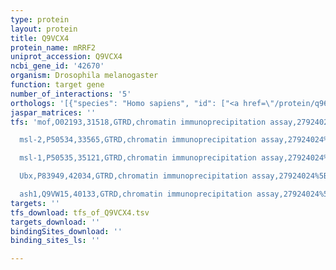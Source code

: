 ```yaml
---
type: protein
layout: protein
title: Q9VCX4
protein_name: mRRF2
uniprot_accession: Q9VCX4
ncbi_gene_id: '42670'
organism: Drosophila melanogaster
function: target gene
number_of_interactions: '5'
orthologs: '[{"species": "Homo sapiens", "id": ["<a href=\"/protein/q969s9\">Q969S9</a>"]}, {"species": "Danio rerio", "id": ["<a href=\"/protein/a0jmi9\">A0JMI9</a>"]}, {"species": "Mus musculus", "id": ["<a href=\"/protein/q8r2q4\">Q8R2Q4</a>"]}, {"species": "Rattus norvegicus", "id": ["<a href=\"/protein/f1lmz4\">F1LMZ4</a>"]}, {"species": "Caenorhabditis elegans", "id": ["<a href=\"/protein/q95y73\">Q95Y73</a>"]}, {"species": "Saccharomyces cerevisiae", "id": ["<a href=\"/protein/p39677\">P39677</a>"]}]'
jaspar_matrices: ''
tfs: 'mof,O02193,31518,GTRD,chromatin immunoprecipitation assay,27924024%5Buid%5D,No

  msl-2,P50534,33565,GTRD,chromatin immunoprecipitation assay,27924024%5Buid%5D,No

  msl-1,P50535,35121,GTRD,chromatin immunoprecipitation assay,27924024%5Buid%5D,No

  Ubx,P83949,42034,GTRD,chromatin immunoprecipitation assay,27924024%5Buid%5D,No

  ash1,Q9VW15,40133,GTRD,chromatin immunoprecipitation assay,27924024%5Buid%5D,No'
targets: ''
tfs_download: tfs_of_Q9VCX4.tsv
targets_download: ''
bindingSites_download: ''
binding_sites_ls: ''

---
```


